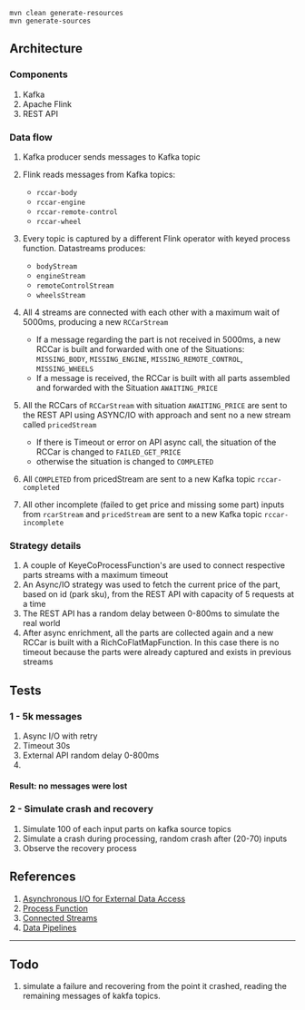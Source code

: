 ```shell
mvn clean generate-resources
mvn generate-sources
```

## Architecture

### Components
1. Kafka
2. Apache Flink
3. REST API

### Data flow

1. Kafka producer sends messages to Kafka topic
2. Flink reads messages from Kafka topics:
    - `rccar-body`
    - `rccar-engine`
    - `rccar-remote-control`
    - `rccar-wheel`
3. Every topic is captured by a different Flink operator with keyed process function. Datastreams produces:
   - `bodyStream`
   - `engineStream`
   - `remoteControlStream`
   - `wheelsStream`
   
4. All 4 streams are connected with each other with a maximum wait of 5000ms, producing a new `RCCarStream`
   - If a message regarding the part is not received in 5000ms, a new RCCar is built and forwarded with one of the Situations: `MISSING_BODY`, `MISSING_ENGINE`, `MISSING_REMOTE_CONTROL`, `MISSING_WHEELS`
   - If a message is received, the RCCar is built with all parts assembled and forwarded with the Situation `AWAITING_PRICE`

5. All the RCCars of `RCCarStream` with situation `AWAITING_PRICE` are sent to the REST API using ASYNC/IO with approach and sent no a new stream called `pricedStream`
   - If there is Timeout or error on API async call, the situation of the RCCar is changed to `FAILED_GET_PRICE`
   - otherwise the situation is changed to `COMPLETED`
6. All `COMPLETED` from pricedStream are sent to a new Kafka topic `rccar-completed`
7. All other incomplete (failed to get price and missing some part) inputs from `rcarStream` and `pricedStream` are sent to a new Kafka topic `rccar-incomplete`

### Strategy details

1. A couple of KeyeCoProcessFunction's are used to connect respective parts streams with a maximum timeout
2. An Async/IO strategy was used to fetch the current price of the part, based on id (park sku), from the REST API with capacity of 5 requests at a time
3. The REST API has a random delay between 0-800ms to simulate the real world
4. After async enrichment, all the parts are collected again and a new RCCar is built with a RichCoFlatMapFunction. In this case there is no timeout because the parts were already captured and exists in previous streams


## Tests

### 1 - 5k messages
1. Async I/O with retry
2. Timeout 30s
3. External API random delay 0-800ms
4. 
#### Result: no messages were lost

### 2 - Simulate crash and recovery
1. Simulate 100 of each input parts on kafka source topics
2. Simulate a crash during processing, random crash after (20-70) inputs
3. Observe the recovery process


## References

1. [Asynchronous I/O for External Data Access](https://nightlies.apache.org/flink/flink-docs-release-1.20/docs/dev/datastream/operators/asyncio/)
2. [Process Function](https://nightlies.apache.org/flink/flink-docs-release-1.20/docs/dev/datastream/operators/process_function/)
3. [Connected Streams](https://nightlies.apache.org/flink/flink-docs-stable/docs/learn-flink/etl/#connected-streams)
4. [Data Pipelines](https://nightlies.apache.org/flink/flink-docs-release-1.17/docs/learn-flink/etl/#example)
---
## Todo

1. simulate a failure and recovering from the point it crashed, reading the remaining messages of kakfa topics.